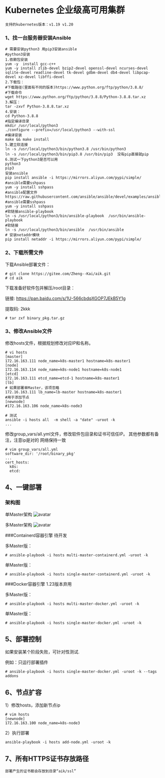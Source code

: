 # Kubernetes 企业级高可用集群
``` 
支持的kubernetes版本：v1.19 v1.20
```
### 1、找一台服务器安装Ansible
```
# 需要安装python3 用pip3安装ansible
#python3安装
1.依赖包安装
yum -y  install gcc-c++
yum -y install zlib-devel bzip2-devel openssl-devel ncurses-devel sqlite-devel readline-devel tk-devel gdbm-devel db4-devel libpcap-devel xz-devel libffi-devel
2.下载包：
#下载路径(里面有不同的版本)https://www.python.org/ftp/python/3.8.8/
#下载命令
wget https://www.python.org/ftp/python/3.8.8/Python-3.8.8.tar.xz
3.解压：
tar -zxvf Python-3.8.8.tar.xz
4.安装：
cd Python-3.8.8
#指定编译目录
mkdir /usr/local/python3
./configure --prefix=/usr/local/python3 --with-ssl
#编译安装
make && make install
5.建立软连接
ln -s /usr/local/python3/bin/python3.8 /usr/bin/python3
ln -s /usr/local/python3/bin/pip3.8 /usr/bin/pip3  没有pip直接就pip
6.测试一下python3是否可以用
python3
pip3
安装ansible
pip install ansible -i https://mirrors.aliyun.com/pypi/simple/
#ansible需要sshpass
yum -y install sshpass
#ansible配置文件
https://raw.githubusercontent.com/ansible/ansible/devel/examples/ansible.cfg
#ansible需要sshpass
yum -y install sshpass
#软链接ansible-playbook
ln -s /usr/local/python3/bin/ansible-playbook  /usr/bin/ansible-playbook
#软链接
ln -s /usr/local/python3/bin/ansible  /usr/bin/ansible
# 安装netaddr模块
pip install netaddr -i https://mirrors.aliyun.com/pypi/simple/

```
### 2、下载所需文件

下载Ansible部署文件：

```
# git clone https://gitee.com/Zheng--Kai/aik.git
# cd aik
```

下载准备好软件包并解压/root目录：

链接: https://pan.baidu.com/s/1U-566cbdqXGOP7JEkB5Y1g

提取码: 2kkk

```
# tar zxf binary_pkg.tar.gz
```
### 3、修改Ansible文件

修改hosts文件，根据规划修改对应IP和名称。

```
# vi hosts
[master]
172.16.163.111 node_name=k8s-master1 hostname=k8s-master1
[node]
172.16.163.114 node_name=k8s-node1 hostname=k8s-node1
[etcd]
172.16.163.111 etcd_name=etcd-1 hostname=k8s-master1
[lb]
# 如果部署单Master，该项忽略
172.16.163.111 lb_name=lb-master hostname=k8s-master1
#用于添加节点
[newnode]
#172.16.163.106 node_name=k8s-node3

# 测试
ansible -i hosts all  -m shell -a "date" -uroot -k
...
```
修改group_vars/all.yml文件，修改软件包目录和证书可信任IP。
其他参数都有备注，注意ip是对的 网络保持一致
```
# vim group_vars/all.yml
software_dir: '/root/binary_pkg'
...
cert_hosts:
  k8s:
  etcd:
```
## 4、一键部署
### 架构图
单Master架构
![avatar](https://images.gitee.com/uploads/images/2021/0225/170713_ee8dbfa8_8721850.jpeg "single-master.jpg")

多Master架构
![avatar](https://images.gitee.com/uploads/images/2021/0225/170745_b7ba1da3_8721850.jpeg "multi-master.jpg")

###Containerd容器引擎 待开发

多Master版：
```
# ansible-playbook -i hosts multi-master-containerd.yml -uroot -k
```
单Master版：
```
# ansible-playbook -i hosts single-master-containerd.yml -uroot -k
```

###Docker容器引擎 1.23版本弃用

多Master版：
```
# ansible-playbook -i hosts multi-master-docker.yml -uroot -k
```
单Master版：
```
# ansible-playbook -i hosts single-master-docker.yml -uroot -k
```

## 5、部署控制
如果安装某个阶段失败，可针对性测试.

例如：只运行部署插件
```
# ansible-playbook -i hosts single-master-docker.yml -uroot -k --tags addons
```

## 6、节点扩容
1）修改hosts，添加新节点ip
```
# vim hosts
[newnode]
172.16.163.100 node_name=k8s-node3
```
2）执行部署
```
ansible-playbook -i hosts add-node.yml -uroot -k
```
## 7、所有HTTPS证书存放路径
```
部署产生的证书都会存放到目录“aik/ssl”
```
